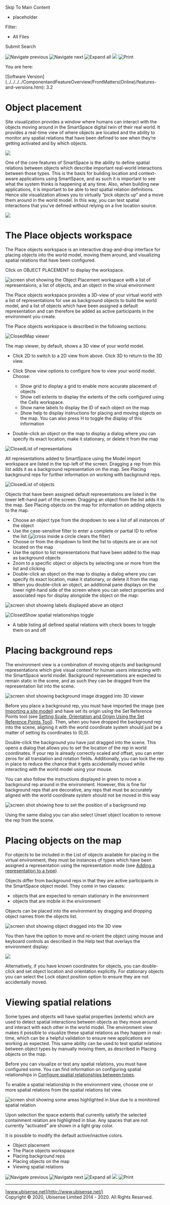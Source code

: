 

Skip To Main Content

[](../../../../Home.htm)

  * placeholder

Filter:

  * All Files

Submit Search

![Navigate previous](../../../../images/transparent.gif) ![Navigate
next](../../../../images/transparent.gif) ![Expand
all](../../../../images/transparent.gif)
![](../../../../images/transparent.gif)
![Print](../../../../images/transparent.gif)

You are here:

[Software
Version](../../../../ComponentandFeatureOverview/FrontMatters\(Online\)/features-
and-versions.htm): 3.2

# Object placement

Site visualization provides a window where humans can interact with the
objects moving around in the SmartSpace digital twin of their real world. It
provides a real-time view of where objects are located and the ability to
monitor any spatial relations that have been defined to see when they’re
getting activated and by which objects.

![](../../../../images/sitevisimage.png)

One of the core features of SmartSpace is the ability to define spatial
relations between objects which describe important real-world interactions
between those types. This is the basis for building location and context-aware
applications using SmartSpace, and as such it is important to see what the
system thinks is happening at any time. Also, when building new applications,
it is important to be able to test spatial relation definitions. Hence site
visualization allows you to virtually “pick objects up” and a move them around
in the world model. In this way, you can test spatial interactions that you’ve
defined without relying on a live location source.

![](../../../../images/movingvirtualobjects.png)

# The Place objects workspace

The Place objects workspace is an interactive drag-and-drop interface for
placing objects into the world model, moving them around, and visualizing
spatial relations that have been configured.

Click on OBJECT PLACEMENT to display the workspace.

![screen shot showing the Object Placement workspace with a list of
representaions, a list of objects, and an object in the virual
environment](../../../../images/3_5-object-placement-workspace.png)

The Place objects workspace provides a 3D-view of your virtual world with a
list of representations for use as background objects to build the world
model, and a list of objects which have been assigned a default representation
and can therefore be added as active participants in the environment you
create.

The Place objects workspace is described in the following sections:

![Closed](../../../../images/transparent.gif)Map viewer

The map viewer, by default, shows a 3D view of your world model.

  * Click 2D to switch to a 2D view from above. Click 3D to return to the 3D view.
  * Click Show view options to configure how to view your world model. Choose:

    * Show grid to display a grid to enable more accurate placement of objects
    * Show cell extents to display the extents of the cells configured using the Cells workspace.
    * Show name labels to display the ID of each object on the map 
    * Show help to display instructions for placing and moving objects on the map. You can also press H to toggle the display of this information
  * Double-click an object on the map to display a dialog where you can specify its exact location, make it stationary, or delete it from the map

![Closed](../../../../images/transparent.gif)List of representations

All representations added to SmartSpace using the Model import workspace are
listed in the top-left of the screen. Dragging a rep from this list adds it as
a background representation on the map. See Placing background reps for
further information on working with background reps.

![Closed](../../../../images/transparent.gif)List of objects

Objects that have been assigned default representations are listed in the
lower left-hand part of the screen. Dragging an object from the list adds it
to the map. See Placing objects on the map for information on adding objects
to the map.

  * Choose an object type from the dropdown to see a list of all instances of the object
  * Use the case-sensitive filter to enter a complete or partial ID to refine the list (![cross inside a circle](../../../../images/cross-in-circle.png) clears the filter)
  * Choose <Located objects> or <Unlocated objects> from the dropdown to limit the list to objects are or are not located on the map
  * Use the <Background objects> option to list representations that have been added to the map as background objects
  * Zoom to a specific object or objects by selecting one or more from the list and clicking <View selected objects on the map>
  * Double-click an object on the map to display a dialog where you can specify its exact location, make it stationary, or delete it from the map
  * When you double-click an object, an additional pane displays on the lower right-hand side of the screen where you can select properties and associated reps for display alongside the object on the map:

![screen shot showing labels displayed above an
object](../../../../images/labels-on-objects.png)

![Closed](../../../../images/transparent.gif)Show spatial relationships toggle

  * A table listing all defined spatial relations with check boxes to toggle them on and off

# Placing background reps

The environment view is a combination of moving objects and background
representations which give visual context for human users interacting with the
SmartSpace world model. Background representations are expected to remain
static in the scene, and as such they can be dragged from the representation
list into the scene.

![screen shot showing background image dragged into 3D
viewer](../../../../images/3_5-place-background.png)

Before you place a background rep, you must have imported the image (see
[Importing a site model](../model-import.htm#ImportSite)) and have set its
origin using the Set Reference Points tool (see [Setting Scale, Orientation
and Origin Using the Set Reference Points Tool](../model-import.htm#Setting)).
Then, when you have dropped the background rep into the scene, aligning it
with the world coordinate system should just be a matter of setting its
coordinates to (0,0).

Double-click the background you have just dragged into the scene. This opens a
dialog that allows you to set the location of the rep in world coordinates. If
your rep is already correctly scaled and offset, you can enter zeros for all
translation and rotation fields. Additionally, you can lock the rep in place
to reduce the chance that it gets accidentally moved while interacting with
the world model using your mouse.

You can also follow the instructions displayed in green to move a background
rep around in the environment. However, this is fine for background reps that
are decorative, any reps that must be accurately aligned with the world
coordinate system should not be moved in this way

![screen shot showing how to set the position of a background
rep](../../../../images/3_5-positioning-background-rep.png)

Using the same dialog you can also select Unset object location to remove the
rep from the scene.

# Placing objects on the map

For objects to be included in the List of objects available for placing in the
virtual environment, they must be instances of types which have been assigned
a representation using the <default> representation mode (see [Adding a
representation to a type](../assignreps/model-assignment.htm#Adding)).

Objects differ from background reps in that they are active participants in
the SmartSpace object model. They come in two classes:

  * objects that are expected to remain stationary in the environment
  * objects that are mobile in the environment

Objects can be placed into the environment by dragging and dropping object
names from the objects list.

![screen shot showing object dragged into the 3D
view](../../../../images/3_5-dragging-object.png)

You then have the option to move and re-orient the object using mouse and
keyboard controls as described in the Help text that overlays the environment
display:

![](../../../../images/draggingobjectaround.png)

Alternatively, if you have known coordinates for objects, you can double-click
and set object location and orientation explicitly. For stationary objects you
can select the Lock object position option to ensure they are not accidentally
moved.

# Viewing spatial relations

Some types and objects will have spatial properties (extents) which are used
to detect spatial interactions between objects as they move around and
interact with each other in the world model. The environment view makes it
possible to visualize these spatial relations as they happen in real-time,
which can be a helpful validation to ensure new applications are working as
expected. This same ability can be used to test spatial relations between
object types by manually moving them, as described in Placing objects on the
map.

Before you can visualize or test any spatial relations, you must have
configured some. You can find information on configuring spatial relationships
in [Configure spatial relationships between
types](../../SpatialRelations/spatial-properties-configuration.htm#Configur2).

To enable a spatial relationship in the environment view, choose one or more
spatial relations from the spatial relations list view.

![screen shot showing some areas highlighted in blue due to a monitored
spatial relation](../../../../images/3_5-defined-spatial-relations.png)

Upon selection the space extents that currently satisfy the selected
containment relation are highlighted in blue. Any spaces that are not
currently “activated” are shown in a light gray color.

It is possible to modify the default active/inactive colors.

  * Object placement
  * The Place objects workspace
  * Placing background reps
  * Placing objects on the map
  * Viewing spatial relations

![Navigate previous](../../../../images/transparent.gif) ![Navigate
next](../../../../images/transparent.gif) ![Expand
all](../../../../images/transparent.gif)
![](../../../../images/transparent.gif)
![Print](../../../../images/transparent.gif)

* * *

[www.ubisense.net](http://www.ubisense.net/)  
Copyright © 2020, Ubisense Limited 2014 - 2020. All Rights Reserved.

